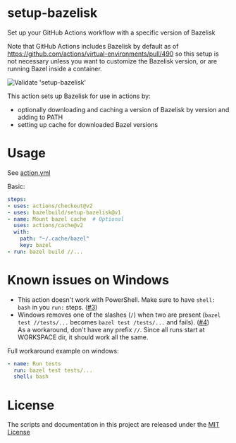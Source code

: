 # setup-bazelisk
Set up your GitHub Actions workflow with a specific version of Bazelisk

Note that GitHub Actions includes Bazelisk by default as of <https://github.com/actions/virtual-environments/pull/490> so this setup is not necessary unless you want to customize the Bazelisk version, or are running Bazel inside a container.

![Validate 'setup-bazelisk'](https://github.com/bazelbuild/setup-bazelisk/workflows/Validate%20'setup-bazelisk'/badge.svg)

This action sets up Bazelisk for use in actions by:

- optionally downloading and caching a version of Bazelisk by version and adding to PATH
- setting up cache for downloaded Bazel versions

# Usage

See [action.yml](action.yml)

Basic:
```yaml
steps:
- uses: actions/checkout@v2
- uses: bazelbuild/setup-bazelisk@v1
- name: Mount bazel cache  # Optional
  uses: actions/cache@v2
  with:
    path: "~/.cache/bazel"
    key: bazel
- run: bazel build //...
```

# Known issues on Windows
* This action doesn't work with PowerShell. Make sure to have `shell: bash` in you `run:` steps. ([#3](https://github.com/bazelbuild/setup-bazelisk/issues/3))
* Windows removes one of the slashes (`/`) when two are present (`bazel test //tests/...` becomes `bazel test /tests/...` and fails). ([#4](https://github.com/bazelbuild/setup-bazelisk/issues/4))  
  As a workaround, don't have any prefix `//`. Since all runs start at WORKSPACE dir, it should work all the same.

Full workaround example on windows:
```yaml
- name: Run tests
  run: bazel test tests/...
  shell: bash
```

# License

The scripts and documentation in this project are released under the [MIT License](LICENSE)
